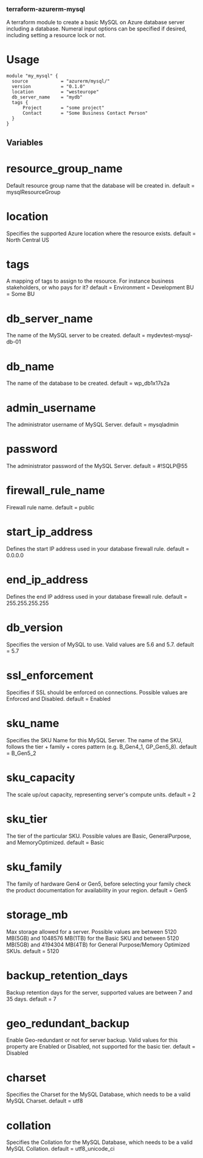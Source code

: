 ### terraform-azurerm-mysql
A terraform module to create a basic MySQL on Azure database server including a database. Numeral input options can be specified if desired, including setting a resource lock or not.


# Usage
```
module "my_mysql" {
  source            = "azurerm/mysql/"
  version           = "0.1.0"
  location          = "westeurope"
  db_server_name    = "mydb"
  tags {
      Project       = "some project"
      Contact       = "Some Business Contact Person"
  }
}
```

## Variables

# resource_group_name 
Default resource group name that the database will be created in.
default     = mysqlResourceGroup


# location 
Specifies the supported Azure location where the resource exists.
default = North Central US


# tags 
A mapping of tags to assign to the resource. For instance business stakeholders, or who pays for it?
default = 
    Environment = Development
    BU = Some BU
  


# db_server_name 
The name of the MySQL server to be created.
default = mydevtest-mysql-db-01

# db_name 
The name of the database to be created.
default = wp_db1x17s2a


# admin_username 
The administrator username of MySQL Server.
default = mysqladmin


# password 
The administrator password of the MySQL Server.
default = #!SQLP@55


# firewall_rule_name 
Firewall rule name.
default     = public

# start_ip_address 
Defines the start IP address used in your database firewall rule.
default     = 0.0.0.0


# end_ip_address 
Defines the end IP address used in your database firewall rule.
default     = 255.255.255.255


# db_version 
Specifies the version of MySQL to use. Valid values are 5.6 and 5.7.
default     = 5.7


# ssl_enforcement 
Specifies if SSL should be enforced on connections. Possible values are Enforced and Disabled.
default     = Enabled


# sku_name 
Specifies the SKU Name for this MySQL Server. The name of the SKU, follows the tier + family + cores pattern (e.g. B_Gen4_1, GP_Gen5_8).
default     = B_Gen5_2


# sku_capacity 
The scale up/out capacity, representing server's compute units.
default     = 2


# sku_tier 
The tier of the particular SKU. Possible values are Basic, GeneralPurpose, and MemoryOptimized.
default     = Basic


# sku_family 
The family of hardware Gen4 or Gen5, before selecting your family check the product documentation for availability in your region.
default     = Gen5


# storage_mb 
Max storage allowed for a server. Possible values are between 5120 MB(5GB) and 1048576 MB(1TB) for the Basic SKU and between 5120 MB(5GB) and 4194304 MB(4TB) for General Purpose/Memory Optimized SKUs.
default     = 5120


# backup_retention_days 
Backup retention days for the server, supported values are between 7 and 35 days.
default     = 7


# geo_redundant_backup 
Enable Geo-redundant or not for server backup. Valid values for this property are Enabled or Disabled, not supported for the basic tier.
default     = Disabled


# charset 
Specifies the Charset for the MySQL Database, which needs to be a valid MySQL Charset.
default     = utf8


# collation 
Specifies the Collation for the MySQL Database, which needs to be a valid MySQL Collation.
default     = utf8_unicode_ci

